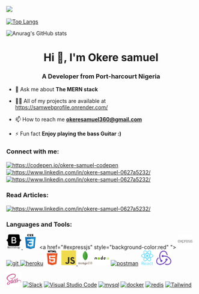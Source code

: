 
![](https://komarev.com/ghpvc/?username=okeresamuel&color=blue)

 [![Top Langs](https://github-readme-stats.vercel.app/api/top-langs/?username=okeresamuel)](https://github.com/okeresamuel/github-readme-stats)
 
 
![Anurag's GitHub stats](https://github-readme-stats.vercel.app/api?username=okeresamuel&show_icons=true&theme=blue)


<h1 align="center">Hi 👋, I'm Okere samuel</h1>
<h3 align="center">A  Developer from Port-harcourt Nigeria</h3>

- 💬 Ask me about  **The MERN stack**

- 👨‍💻 All of my projects are available at https://samwebprofile.onrender.com/

- 📫 How to reach me **okeresamuel360@gmail.com**

- ⚡ Fun fact **Enjoy playing the bass Guitar :)**


<h3 align="left">Connect with me:</h3>
<p align="left">
 
<a href="https://codepen.io/https://codepen.io/okere-samuel-codepen"><img align="center" src="https://raw.githubusercontent.com/rahuldkjain/github-profile-readme-generator/master/src/images/icons/Social/codepen.svg" alt="https://codepen.io/okere-samuel-codepen" height="30" width="30" margin-left="5px"/></a>
<a href="https://www.linkedin.com/in/okere-samuel-0627a5232/" ><img align="center" src="https://raw.githubusercontent.com/rahuldkjain/github-profile-readme-generator/master/src/images/icons/Social/linked-in-alt.svg" alt="https://www.linkedin.com/in/okere-samuel-0627a5232/" height="30" width="30" margin-left="5px" /></a>
<a href="https://www.instagram.com/okeresamuel360/"><img align="center" src="https://upload.wikimedia.org/wikipedia/commons/thumb/a/a5/Instagram_icon.png/2048px-Instagram_icon.png" alt="https://www.linkedin.com/in/okere-samuel-0627a5232/" height="30" width="30" margin="5px" /></a>


<h3 align="left">Read Articles:</h3>
<a href="https://medium.com/@okeresamuel360" target="blank"><img align="center" src="https://encrypted-tbn0.gstatic.com/images?q=tbn:ANd9GcQKBSesxdbv6BYNY20yEHsSGcKk-MqtLN799_ZuRDs&s" alt="https://www.linkedin.com/in/okere-samuel-0627a5232/" height="40" width="40" /></a>
</p>

<h3 align="left">Languages and Tools:</h3>


<a href="bootstrap"> <img src="https://raw.githubusercontent.com/devicons/devicon/master/icons/bootstrap/bootstrap-plain-wordmark.svg" alt="bootstrap" width="40" height="40"/> </a> 
<a href="#css"> <img src="https://raw.githubusercontent.com/devicons/devicon/master/icons/css3/css3-original-wordmark.svg" alt="css3" width="40" height="40"/></a>
<a href="#expressjs" style="background-color:red" "> <img src="https://raw.githubusercontent.com/devicons/devicon/master/icons/express/express-original-wordmark.svg" alt="express" width="40" height="40"/></a> 
<a href="#git"> <img src="https://www.vectorlogo.zone/logos/git-scm/git-scm-icon.svg" alt="git" width="40" height="40"/> </a> 
<a href="#heroku"> <img src="https://www.vectorlogo.zone/logos/heroku/heroku-icon.svg" alt="heroku" width="40" height="40"/></a>
<a href="#html"> <img src="https://raw.githubusercontent.com/devicons/devicon/master/icons/html5/html5-original-wordmark.svg" alt="html5" width="40" height="40"/></a> 
<a href="#javascript"> <img src="https://raw.githubusercontent.com/devicons/devicon/master/icons/javascript/javascript-original.svg" alt="javascript" width="40" height="40"/> </a>
<a href="#mongodb"> <img src="https://raw.githubusercontent.com/devicons/devicon/master/icons/mongodb/mongodb-original-wordmark.svg" alt="mongodb" width="40" height="40"/></a> 
<a href="#nodejs"> <img src="https://raw.githubusercontent.com/devicons/devicon/master/icons/nodejs/nodejs-original-wordmark.svg" alt="nodejs" width="40" height="40"/></a>
<a href="#postman"> <img src="https://www.vectorlogo.zone/logos/getpostman/getpostman-icon.svg" alt="postman" width="40" height="40"/></a>
<a href="#react"> <img src="https://raw.githubusercontent.com/devicons/devicon/master/icons/react/react-original-wordmark.svg" alt="react" width="40" height="40"/></a> 
<a href="#redux">  <img src="https://raw.githubusercontent.com/devicons/devicon/master/icons/redux/redux-original.svg"  alt="redux" width="40" height="40"/> </a> 

<a href="#sass">   <img src="https://raw.githubusercontent.com/devicons/devicon/master/icons/sass/sass-original.svg" alt="sass" width="40" height="40"/></a>
<a href="#slack">  <img src="https://www.vectorlogo.zone/logos/slack/slack-icon.svg" alt="Slack" width="40" height="40"/></a> 
<a href="#vs_code"> <img src="https://github.com/get-icon/geticon/raw/master/icons/visual-studio-code.svg" alt="Visual Studio Code" width="40px" height="40px"></a>
<a href="#mysql">  <img src="https://www.vectorlogo.zone/logos/mysql/mysql-ar21.svg" alt="mysql" width="40px" height="40px" ></a> 
<a href="#docker"> <img src="https://cdn.jsdelivr.net/gh/devicons/devicon/icons/docker/docker-original-wordmark.svg" alt="docker" width="40px" height="40px"></a>
<a href="#redis">  <img src="https://www.vectorlogo.zone/logos/redis/redis-official.svg" alt="redis"  width="40px" height="40px" margin="4px"></a>
<a href="#tailwindcss">  <img src="https://www.vectorlogo.zone/logos/tailwindcss/tailwindcss-icon.svg" alt="Tailwind" width="40px" height="40px" margin="4px"></a>
 
